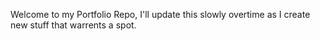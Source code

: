 Welcome to my Portfolio Repo, I'll update this slowly overtime as I create new stuff that warrents a spot.
